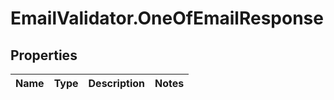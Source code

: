 # EmailValidator.OneOfEmailResponse

## Properties
Name | Type | Description | Notes
------------ | ------------- | ------------- | -------------
